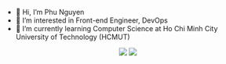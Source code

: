 - 👋 Hi, I’m Phu Nguyen
- 👀 I’m interested in Front-end Engineer, DevOps
- 🌱 I’m currently learning Computer Science at Ho Chi Minh City University of Technology (HCMUT)
<div align=center>
  <img src="https://github-readme-stats.vercel.app/api/top-langs/?username=ngyngcphu&layout=pie" />
  <img src="https://github-readme-stats.vercel.app/api?username=ngyngcphu&show_icons=true&count_private=true" />
 </div>


